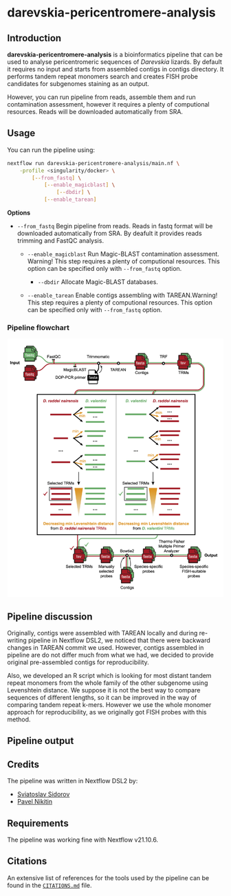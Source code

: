 # darevskia-pericentromere-analysis

## Introduction

**darevskia-pericentromere-analysis** is a bioinformatics pipeline that can be used to analyse pericentromeric sequences of _Darevskia_ lizards. By default it requires no input and starts from assembled contigs in contigs directory. It performs tandem repeat monomers search and creates FISH probe candidates for subgenomes staining as an output.

However, you can run pipeline from reads, assemble them and run contamination assessment, however it requires a plenty of computional resources. Reads will be downloaded automatically from SRA.

## Usage

You can run the pipeline using:

```bash
nextflow run darevskia-pericentromere-analysis/main.nf \
    -profile <singularity/docker> \
        [--from_fastq] \
            [--enable_magicblast] \
                [--dbdir] \
            [--enable_tarean]
```

<b>Options</b>

* `--from_fastq` Begin pipeline from reads. Reads in fastq format will be downloaded automatically from SRA. By deafult it provides reads trimming and FastQC analysis.

    * `--enable_magicblast` Run Magic-BLAST contamination assessment. Warning! This step requires a plenty of computional resources. This option can be specified only with `--from_fastq` option.

        * `--dbdir` Allocate Magic-BLAST databases.

    * `--enable_tarean` Enable contigs assembling with TAREAN.Warning! This step requires a plenty of computional resources. This option can be specified only with `--from_fastq` option.

### Pipeline flowchart

![flowchart](https://github.com/nikitin-p/darevskia-pericentromere-analysis/blob/master/pipeline.png)

## Pipeline discussion

Originally, contigs were assembled with TAREAN locally and during re-writing pipeline in Nextflow DSL2, we noticed that there were backward changes in TAREAN commit we used. However, contigs assembled in pipeline are do not differ much from what we had, we decided to provide original pre-assembled contigs for reproducibility.

Also, we developed an R script which is looking for most distant tandem repeat monomers from the whole family of the other subgenome using Levenshtein distance. We suppose it is not the best way to compare sequences of different lengths, so it can be improved in the way of comparing tandem repeat k-mers. However we use the whole monomer approach for reproducibility, as we originally got FISH probes with this method.

## Pipeline output

## Credits

The pipeline was written in Nextflow DSL2 by:

- [Sviatoslav Sidorov](https://github.com/sidorov-si)
- [Pavel Nikitin](https://github.com/nikitin-p)

## Requirements

The pipeline was working fine with Nextflow v21.10.6.

## Citations

An extensive list of references for the tools used by the pipeline can be found in the [`CITATIONS.md`](CITATIONS.md) file.